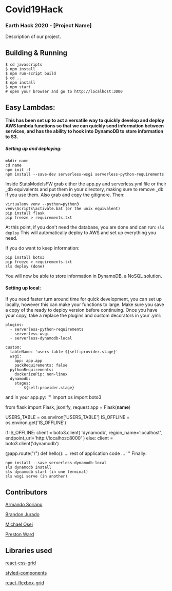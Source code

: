 # Covid19Hack

### Earth Hack 2020 - [Project Name]

Description of our project.

## Building & Running
```
$ cd javascripts
$ npm install
$ npm run-script build
$ cd ..
$ npm install
$ npm start
# open your browser and go to http://localhost:3000
```
## Easy Lambdas:
#### This has been set up to act a versatile way to quickly develop and deploy AWS lambda functions so that we can quickly send information between services, and has the ability to hook into DynamoDB to store information to S3.
##### Setting up and deploying:
```
mkdir name
cd name
npm init -f
npm install --save-dev serverless-wsgi serverless-python-requirements
```
Inside StatsModelsFW grab either the app.py and serverless.yml file or their \_db equivalents and put them in your directory, making sure to remove \_db if you use them. Also grab and copy the gitignore.
Then:
```
virtualenv venv --python=python3
venv\Scripts\activate.bat (or the unix equivalent)
pip install flask
pip freeze > requirements.txt
```
At this point, if you don't need the database, you are done and can run:
`sls deploy`
This will automatically deploy to AWS and set up everything you need.

If you do want to keep information:
```
pip install boto3
pip freeze > requirements.txt
sls deploy (done)
```
You will now be able to store information in DynamoDB, a NoSQL solution.

#### Setting up local:
If you need faster turn around time for quick development, you can set up locally, however this can make your functions to large.  Make sure you save a copy of the ready to deploy version before continuing.
Once you have your copy, take a replace the plugins and custom decorators in your .yml:
```
plugins:
  - serverless-python-requirements
  - serverless-wsgi
  - serverless-dynamodb-local

custom:
  tableName: 'users-table-${self:provider.stage}'
  wsgi:
    app: app.app
    packRequirements: false
  pythonRequirements:
    dockerizePip: non-linux
  dynamodb:
    stages:
      - ${self:provider.stage}
```
and in your app.py:
'''
import os
import boto3

from flask import Flask, jsonify, request
app = Flask(__name__)

USERS_TABLE = os.environ['USERS_TABLE']
IS_OFFLINE = os.environ.get('IS_OFFLINE')

if IS_OFFLINE:
    client = boto3.client(
        'dynamodb',
        region_name='localhost',
        endpoint_url='http://localhost:8000'
    )
else:
    client = boto3.client('dynamodb')

@app.route("/")
def hello():
... rest of application code ...
'''
Finally:
```
npm install --save serverless-dynamodb-local
sls dynamodb install
sls dynamodb start (in one terminal)
sls wsgi serve (in another)
```
## Contributors

[Armando Soriano](https://github.com/ArmSoriano)

[Brandon Jurado](https://github.com/brandonjurado)

[Michael Osei](https://github.com/mike168m)

[Preston Ward](https://github.com/psward)

## Libraries used

[react-css-grid](https://github.com/jxnblk/react-css-grid)

[styled-components](https://styled-components.com/)

[react-flexbox-grid](https://roylee0704.github.io/react-flexbox-grid/)
